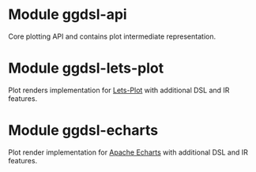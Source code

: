 # Module ggdsl-api
Core plotting API and contains plot intermediate representation.

# Module ggdsl-lets-plot
Plot renders implementation for [Lets-Plot](https://github.com/JetBrains/lets-plot/blob/master/README.md) with additional DSL and IR features.

# Module ggdsl-echarts
Plot render implementation for [Apache Echarts](https://echarts.apache.org/en/index.html) with additional DSL and IR features.
